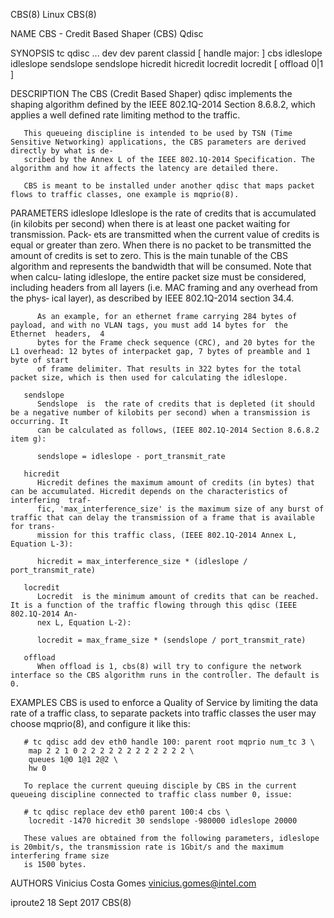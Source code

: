 CBS(8)									     Linux									CBS(8)

NAME
       CBS - Credit Based Shaper (CBS) Qdisc

SYNOPSIS
       tc qdisc ... dev dev parent classid [ handle major: ] cbs idleslope idleslope sendslope sendslope hicredit hicredit locredit locredit [ offload 0|1 ]

DESCRIPTION
       The CBS (Credit Based Shaper) qdisc implements the shaping algorithm defined by the IEEE 802.1Q-2014 Section 8.6.8.2, which applies a well defined rate
       limiting method to the traffic.

       This queueing discipline is intended to be used by TSN (Time Sensitive Networking) applications, the CBS parameters are derived directly by what is de‐
       scribed by the Annex L of the IEEE 802.1Q-2014 Specification. The algorithm and how it affects the latency are detailed there.

       CBS is meant to be installed under another qdisc that maps packet flows to traffic classes, one example is mqprio(8).

PARAMETERS
       idleslope
	      Idleslope is the rate of credits that is accumulated (in kilobits per second) when there is at least one packet waiting for transmission.	 Pack‐
	      ets  are	transmitted  when  the current value of credits is equal or greater than zero. When there is no packet to be transmitted the amount of
	      credits is set to zero. This is the main tunable of the CBS algorithm and represents the bandwidth that will be consumed.	 Note that when calcu‐
	      lating idleslope, the entire packet size must be considered, including headers from all layers (i.e. MAC framing and any overhead from the phys‐
	      ical layer), as described by IEEE 802.1Q-2014 section 34.4.

	      As an example, for an ethernet frame carrying 284 bytes of payload, and with no VLAN tags, you must add 14 bytes for  the	 Ethernet  headers,  4
	      bytes for the Frame check sequence (CRC), and 20 bytes for the L1 overhead: 12 bytes of interpacket gap, 7 bytes of preamble and 1 byte of start
	      of frame delimiter. That results in 322 bytes for the total packet size, which is then used for calculating the idleslope.

       sendslope
	      Sendslope	 is  the rate of credits that is depleted (it should be a negative number of kilobits per second) when a transmission is occurring. It
	      can be calculated as follows, (IEEE 802.1Q-2014 Section 8.6.8.2 item g):

	      sendslope = idleslope - port_transmit_rate

       hicredit
	      Hicredit defines the maximum amount of credits (in bytes) that can be accumulated. Hicredit depends on the characteristics of interfering	 traf‐
	      fic, 'max_interference_size' is the maximum size of any burst of traffic that can delay the transmission of a frame that is available for trans‐
	      mission for this traffic class, (IEEE 802.1Q-2014 Annex L, Equation L-3):

	      hicredit = max_interference_size * (idleslope / port_transmit_rate)

       locredit
	      Locredit	is the minimum amount of credits that can be reached. It is a function of the traffic flowing through this qdisc (IEEE 802.1Q-2014 An‐
	      nex L, Equation L-2):

	      locredit = max_frame_size * (sendslope / port_transmit_rate)

       offload
	      When offload is 1, cbs(8) will try to configure the network interface so the CBS algorithm runs in the controller. The default is 0.

EXAMPLES
       CBS is used to enforce a Quality of Service by limiting the data rate of a traffic class, to separate packets into traffic classes the user may	choose
       mqprio(8), and configure it like this:

       # tc qdisc add dev eth0 handle 100: parent root mqprio num_tc 3 \
	    map 2 2 1 0 2 2 2 2 2 2 2 2 2 2 2 2 \
	    queues 1@0 1@1 2@2 \
	    hw 0

       To replace the current queuing disciple by CBS in the current queueing discipline connected to traffic class number 0, issue:

       # tc qdisc replace dev eth0 parent 100:4 cbs \
	    locredit -1470 hicredit 30 sendslope -980000 idleslope 20000

       These values are obtained from the following parameters, idleslope is 20mbit/s, the transmission rate is 1Gbit/s and the maximum interfering frame size
       is 1500 bytes.

AUTHORS
       Vinicius Costa Gomes <vinicius.gomes@intel.com>

iproute2								 18 Sept 2017									CBS(8)
